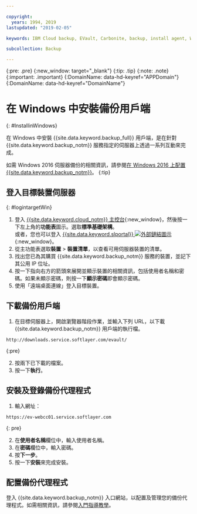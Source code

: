 ```yaml
---

copyright:
  years: 1994, 2019
lastupdated: "2019-02-05"

keywords: IBM Cloud backup, EVault, Carbonite, backup, install agent, Windows

subcollection: Backup

---
```

{:pre: .pre}
{:new_window: target="_blank"}
{:tip: .tip}
{:note: .note}
{:important: .important}
{:DomainName: data-hd-keyref="APPDomain"}
{:DomainName: data-hd-keyref="DomainName"}

# 在 Windows 中安裝備份用戶端
{: #InstallinWindows}

在 Windows 中安裝 {{site.data.keyword.backup_full}} 用戶端，是在針對 {{site.data.keyword.backup_notm}} 服務指定的伺服器上透過一系列互動來完成。

如需 Windows 2016 伺服器備份的相關資訊，請參閱[在 Windows 2016 上配置 {{site.data.keyword.backup_notm}}](/docs/infrastructure/Backup?topic=Backup-InstallinWindows2016)。
{:tip}

## 登入目標裝置伺服器
{: #logintargetWin}

1. 登入 [{{site.data.keyword.cloud_notm}} 主控台](https://{DomainName}/catalog){:new_window}，然後按一下左上角的**功能表**圖示。選取**標準基礎架構**。<br/>
      或者，您也可以登入 [{{site.data.keyword.slportal}} ![外部鏈結圖示](../../icons/launch-glyph.svg "外部鏈結圖示")](https://control.softlayer.com/){:new_window}。
2. 從主功能表選取**裝置** > **裝置清單**，以查看可用伺服器裝置的清單。
3. 找出您已為其購買 {{site.data.keyword.backup_notm}} 服務的裝置，並記下其公用 IP 位址。
4. 按一下指向右方的箭頭來展開並顯示裝置的相關資訊，包括使用者名稱和密碼。如果未顯示密碼，則按一下**顯示密碼**即會顯示密碼。
5. 使用「遠端桌面連線」登入目標裝置。

## 下載備份用戶端

1. 在目標伺服器上，開啟瀏覽器階段作業，並輸入下列 URL，以下載 {{site.data.keyword.backup_notm}} 用戶端的執行檔。<br/>
  ```
  http://downloads.service.softlayer.com/evault/
  ```
  {:pre}

2. 按兩下已下載的檔案。
3. 按一下**執行**。


## 安裝及登錄備份代理程式

1. 輸入網址：<br />
  ```
  https://ev-webcc01.service.softlayer.com
  ```
  {: pre}

2. 在**使用者名稱**欄位中，輸入使用者名稱。
3. 在**密碼**欄位中，輸入密碼。
6. 按**下一步**。
7. 按一下**安裝**來完成安裝。

## 配置備份代理程式

登入 {{site.data.keyword.backup_notm}} 入口網站，以配置及管理您的備份代理程式。如需相關資訊，請參閱[入門指導教學](/docs/infrastructure/Backup?topic=Backup-getting-started#getting-started)。
